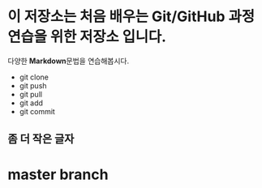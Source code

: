 # 이 저장소는 처음 배우는 Git/GitHub 과정 연습을 위한 저장소 입니다.
다양한 **Markdown**문법을 연습해봅시다.
- git clone
- git push
- git pull
- git add
- git commit

## 좀 더 작은 글자  

# master branch
